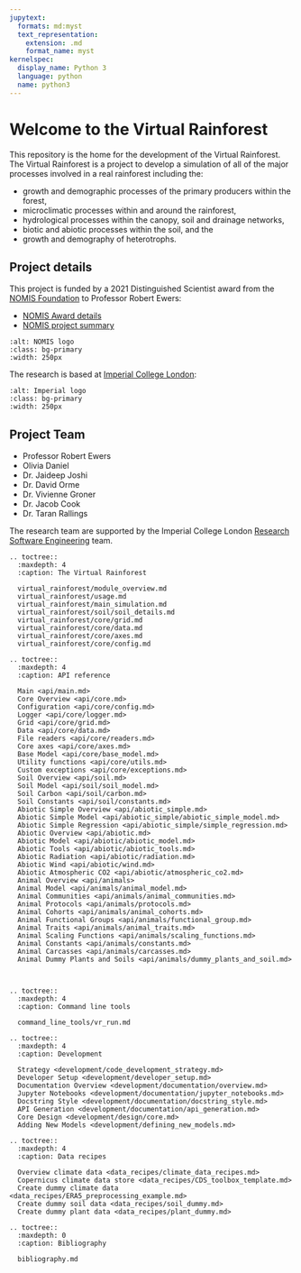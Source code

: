 ```yaml
---
jupytext:
  formats: md:myst
  text_representation:
    extension: .md
    format_name: myst
kernelspec:
  display_name: Python 3
  language: python
  name: python3
---
```


# Welcome to the Virtual Rainforest

This repository is the home for the development of the Virtual Rainforest. The Virtual
Rainforest is a project to develop a simulation of all of the major processes involved
in a real rainforest including the:

- growth and demographic processes of the primary producers within the forest,
- microclimatic processes within and around the rainforest,
- hydrological processes within the canopy, soil and drainage networks,
- biotic and abiotic processes within the soil, and the
- growth and demography of heterotrophs.

## Project details

This project is funded by a 2021 Distinguished Scientist award from the
[NOMIS Foundation](https://nomisfoundation.ch) to Professor Robert Ewers:

- [NOMIS Award details](https://nomisfoundation.ch/people/robert-ewers/)
- [NOMIS project summary](https://nomisfoundation.ch/research-projects/a-virtual-rainforest-for-understanding-the-stability-resilience-and-sustainability-of-complex-ecosystems/)

```{image} _static/images/logo-nomis-822-by-321.png
:alt: NOMIS logo
:class: bg-primary
:width: 250px
```

The research is based at [Imperial College London](https://imperial.ac.uk):

```{image} _static/images/IMP_ML_1CS_4CP_CLEAR-SPACE.png
:alt: Imperial logo
:class: bg-primary
:width: 250px
```

## Project Team

- Professor Robert Ewers
- Olivia Daniel
- Dr. Jaideep Joshi
- Dr. David Orme
- Dr. Vivienne Groner
- Dr. Jacob Cook
- Dr. Taran Rallings

The research team are supported by the Imperial College London
[Research Software Engineering](https://www.imperial.ac.uk/admin-services/ict/self-service/research-support/rcs/research-software-engineering/)
team.

```{eval-rst}
.. toctree::
  :maxdepth: 4
  :caption: The Virtual Rainforest

  virtual_rainforest/module_overview.md
  virtual_rainforest/usage.md
  virtual_rainforest/main_simulation.md
  virtual_rainforest/soil/soil_details.md
  virtual_rainforest/core/grid.md
  virtual_rainforest/core/data.md
  virtual_rainforest/core/axes.md
  virtual_rainforest/core/config.md
```

```{eval-rst}
.. toctree::
  :maxdepth: 4
  :caption: API reference

  Main <api/main.md>
  Core Overview <api/core.md>
  Configuration <api/core/config.md>
  Logger <api/core/logger.md>
  Grid <api/core/grid.md>
  Data <api/core/data.md>
  File readers <api/core/readers.md>
  Core axes <api/core/axes.md>
  Base Model <api/core/base_model.md>
  Utility functions <api/core/utils.md>
  Custom exceptions <api/core/exceptions.md>
  Soil Overview <api/soil.md>
  Soil Model <api/soil/soil_model.md>
  Soil Carbon <api/soil/carbon.md>
  Soil Constants <api/soil/constants.md>
  Abiotic Simple Overview <api/abiotic_simple.md>
  Abiotic Simple Model <api/abiotic_simple/abiotic_simple_model.md>
  Abiotic Simple Regression <api/abiotic_simple/simple_regression.md>
  Abiotic Overview <api/abiotic.md>
  Abiotic Model <api/abiotic/abiotic_model.md>
  Abiotic Tools <api/abiotic/abiotic_tools.md>
  Abiotic Radiation <api/abiotic/radiation.md>
  Abiotic Wind <api/abiotic/wind.md>
  Abiotic Atmospheric CO2 <api/abiotic/atmospheric_co2.md>
  Animal Overview <api/animals>
  Animal Model <api/animals/animal_model.md> 
  Animal Communities <api/animals/animal_communities.md> 
  Animal Protocols <api/animals/protocols.md>
  Animal Cohorts <api/animals/animal_cohorts.md> 
  Animal Functional Groups <api/animals/functional_group.md> 
  Animal Traits <api/animals/animal_traits.md>
  Animal Scaling Functions <api/animals/scaling_functions.md> 
  Animal Constants <api/animals/constants.md> 
  Animal Carcasses <api/animals/carcasses.md> 
  Animal Dummy Plants and Soils <api/animals/dummy_plants_and_soil.md> 
  
  
```

```{eval-rst}
.. toctree::
  :maxdepth: 4
  :caption: Command line tools

  command_line_tools/vr_run.md
```

```{eval-rst}
.. toctree::
  :maxdepth: 4
  :caption: Development

  Strategy <development/code_development_strategy.md>
  Developer Setup <development/developer_setup.md>
  Documentation Overview <development/documentation/overview.md>
  Jupyter Notebooks <development/documentation/jupyter_notebooks.md>
  Docstring Style <development/documentation/docstring_style.md>
  API Generation <development/documentation/api_generation.md>
  Core Design <development/design/core.md>
  Adding New Models <development/defining_new_models.md>
```

```{eval-rst}
.. toctree::
  :maxdepth: 4
  :caption: Data recipes

  Overview climate data <data_recipes/climate_data_recipes.md>
  Copernicus climate data store <data_recipes/CDS_toolbox_template.md>
  Create dummy climate data <data_recipes/ERA5_preprocessing_example.md>
  Create dummy soil data <data_recipes/soil_dummy.md>
  Create dummy plant data <data_recipes/plant_dummy.md>
```

```{eval-rst}
.. toctree::
  :maxdepth: 0
  :caption: Bibliography

  bibliography.md
```
